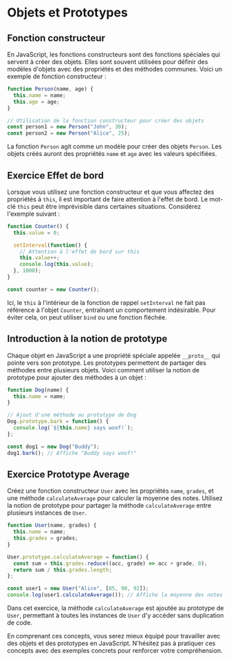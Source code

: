 # Objets et Prototypes

## Fonction constructeur

En JavaScript, les fonctions constructeurs sont des fonctions spéciales qui servent à créer des objets. Elles sont souvent utilisées pour définir des modèles d'objets avec des propriétés et des méthodes communes. Voici un exemple de fonction constructeur :

```javascript
function Person(name, age) {
  this.name = name;
  this.age = age;
}

// Utilisation de la fonction constructeur pour créer des objets
const person1 = new Person("John", 30);
const person2 = new Person("Alice", 25);
```

La fonction `Person` agit comme un modèle pour créer des objets `Person`. Les objets créés auront des propriétés `name` et `age` avec les valeurs spécifiées.

## Exercice Effet de bord

Lorsque vous utilisez une fonction constructeur et que vous affectez des propriétés à `this`, il est important de faire attention à l'effet de bord. Le mot-clé `this` peut être imprévisible dans certaines situations. Considérez l'exemple suivant :

```javascript
function Counter() {
  this.value = 0;

  setInterval(function() {
    // Attention à l'effet de bord sur this
    this.value++;
    console.log(this.value);
  }, 1000);
}

const counter = new Counter();
```

Ici, le `this` à l'intérieur de la fonction de rappel `setInterval` ne fait pas référence à l'objet `Counter`, entraînant un comportement indésirable. Pour éviter cela, on peut utiliser `bind` ou une fonction fléchée.

## Introduction à la notion de prototype

Chaque objet en JavaScript a une propriété spéciale appelée `__proto__` qui pointe vers son prototype. Les prototypes permettent de partager des méthodes entre plusieurs objets. Voici comment utiliser la notion de prototype pour ajouter des méthodes à un objet :

```javascript
function Dog(name) {
  this.name = name;
}

// Ajout d'une méthode au prototype de Dog
Dog.prototype.bark = function() {
  console.log(`${this.name} says woof!`);
};

const dog1 = new Dog("Buddy");
dog1.bark(); // Affiche "Buddy says woof!"
```

## Exercice Prototype Average

Créez une fonction constructeur `User` avec les propriétés `name`, `grades`, et une méthode `calculateAverage` pour calculer la moyenne des notes. Utilisez la notion de prototype pour partager la méthode `calculateAverage` entre plusieurs instances de `User`.

```javascript
function User(name, grades) {
  this.name = name;
  this.grades = grades;
}

User.prototype.calculateAverage = function() {
  const sum = this.grades.reduce((acc, grade) => acc + grade, 0);
  return sum / this.grades.length;
};

const user1 = new User("Alice", [85, 90, 92]);
console.log(user1.calculateAverage()); // Affiche la moyenne des notes de Alice
```

Dans cet exercice, la méthode `calculateAverage` est ajoutée au prototype de `User`, permettant à toutes les instances de `User` d'y accéder sans duplication de code.

En comprenant ces concepts, vous serez mieux équipé pour travailler avec des objets et des prototypes en JavaScript. N'hésitez pas à pratiquer ces concepts avec des exemples concrets pour renforcer votre compréhension.